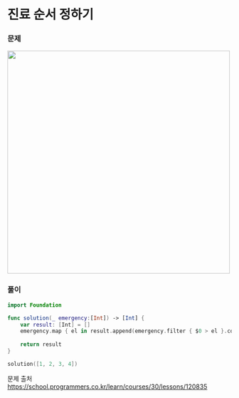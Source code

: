 #  진료 순서 정하기

### 문제
<img src="https://user-images.githubusercontent.com/64088377/200107260-6e012bcb-df83-4d06-b83c-4376d62d92b8.png" width="500" >


### 풀이 <br>
```swift 
import Foundation

func solution(_ emergency:[Int]) -> [Int] {
    var result: [Int] = []
    emergency.map { el in result.append(emergency.filter { $0 > el }.count + 1)}
    
    return result
}

solution([1, 2, 3, 4])

```


문제 출처 <br>
https://school.programmers.co.kr/learn/courses/30/lessons/120835
